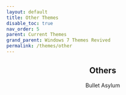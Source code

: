 ```yaml
---
layout: default
title: Other Themes
disable_toc: true
nav_order: 5
parent: Current Themes
grand_parent: Windows 7 Themes Revived
permalink: /themes/other
---
```


<h2 align="center">Others</h2>
<p align="center">Bullet Asylum</p>
